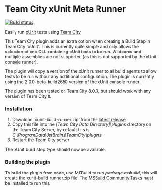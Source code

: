 Team City xUnit Meta Runner
===========================

[![Build status](https://ci.appveyor.com/api/projects/status/3tvv3y7tijdokq44)](https://ci.appveyor.com/project/rhysgodfrey/team-city-xunit-meta-runner)

Easily run [xUnit](https://github.com/xunit/xunit) tests using [Team City](http://www.jetbrains.com/teamcity/).

This Team City plugin adds an extra option when creating a Build Step in Team City 'xUnit'. This is currently quite simple and only allows the selection of one DLL containing xUnit tests to be run. Wildcards and multiple assemblies are not supported (as this is not supported by the xUnit console runner).

The plugin will copy a version of the xUnit runner to all build agents to allow tests to be run without any additional configuration. The plugin is currently using the 2.0.0-beta-build2650 version of the xUnit console runner.

The plugin has been tested on Team City 8.0.3, but should work with any version of Team City 8.

### Installation

1. Download 'xunit-build-runner.zip' from the [latest release](https://github.com/rhysgodfrey/team-city-xunit-meta-runner/releases/latest)
2. Copy this file into the _[Team City Data Directory]\plugins_ directory on the Team City Server, by default this is _C:\ProgramData\JetBrains\TeamCity\plugins_
3. Restart the Team City server

The xUnit build step type should now be available.

### Building the plugin

To build the plugin from code, use MSBuild to run _package.msbuild_, this will create the xunit-build-runner.zip file. The [MSBuild Community Tasks](https://github.com/loresoft/msbuildtasks) must be installed to run this.
